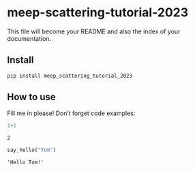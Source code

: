 # meep-scattering-tutorial-2023

<!-- WARNING: THIS FILE WAS AUTOGENERATED! DO NOT EDIT! -->

This file will become your README and also the index of your
documentation.

## Install

``` sh
pip install meep_scattering_tutorial_2023
```

## How to use

Fill me in please! Don’t forget code examples:

``` python
1+1
```

    2

``` python
say_hello("Tom")
```

    'Hello Tom!'
